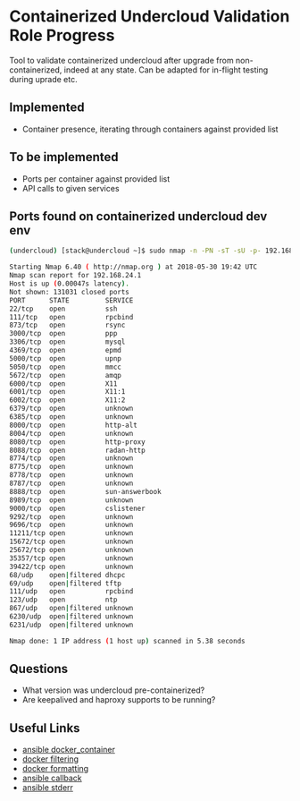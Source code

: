 # Containerized Undercloud Validation Role Progress

Tool to validate containerized undercloud after upgrade from non-containerized,
indeed at any state.  Can be adapted for in-flight testing during uprade etc.

## Implemented

* Container presence, iterating through containers against provided list

## To be implemented

* Ports per container against provided list
* API calls to given services

## Ports found on containerized undercloud dev env
```bash
(undercloud) [stack@undercloud ~]$ sudo nmap -n -PN -sT -sU -p- 192.168.24.1

Starting Nmap 6.40 ( http://nmap.org ) at 2018-05-30 19:42 UTC
Nmap scan report for 192.168.24.1
Host is up (0.00047s latency).
Not shown: 131031 closed ports
PORT      STATE         SERVICE
22/tcp    open          ssh
111/tcp   open          rpcbind
873/tcp   open          rsync
3000/tcp  open          ppp
3306/tcp  open          mysql
4369/tcp  open          epmd
5000/tcp  open          upnp
5050/tcp  open          mmcc
5672/tcp  open          amqp
6000/tcp  open          X11
6001/tcp  open          X11:1
6002/tcp  open          X11:2
6379/tcp  open          unknown
6385/tcp  open          unknown
8000/tcp  open          http-alt
8004/tcp  open          unknown
8080/tcp  open          http-proxy
8088/tcp  open          radan-http
8774/tcp  open          unknown
8775/tcp  open          unknown
8778/tcp  open          unknown
8787/tcp  open          unknown
8888/tcp  open          sun-answerbook
8989/tcp  open          unknown
9000/tcp  open          cslistener
9292/tcp  open          unknown
9696/tcp  open          unknown
11211/tcp open          unknown
15672/tcp open          unknown
25672/tcp open          unknown
35357/tcp open          unknown
39422/tcp open          unknown
68/udp    open|filtered dhcpc
69/udp    open|filtered tftp
111/udp   open          rpcbind
123/udp   open          ntp
867/udp   open|filtered unknown
6230/udp  open|filtered unknown
6231/udp  open|filtered unknown

Nmap done: 1 IP address (1 host up) scanned in 5.38 seconds
```


## Questions

* What version was undercloud pre-containerized?
* Are keepalived and haproxy supports to be running?

## Useful Links

* [ansible docker_container](http://docs.ansible.com/ansible/latest/modules/docker_container_module.html#docker-container-module)
* [docker filtering](https://docs.docker.com/engine/reference/commandline/ps/#filtering)
* [docker formatting](https://docs.docker.com/config/formatting/)
* [ansible callback](https://docs.ansible.com/ansible/2.5/plugins/callback.html)
* [ansible stderr](https://docs.ansible.com/ansible/2.5/plugins/callback/stderr.html)

